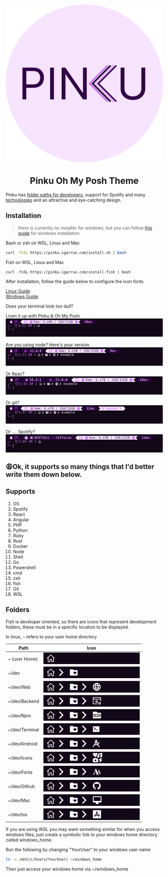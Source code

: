 <p align="center">
    <img src="readme-files/logo.svg">
    <h1 align="center">Pinku Oh My Posh Theme</h1>
</p>

Pinku has [folder paths for developers](#folders), support for Spotify and many [technologies](#supports) and an attractive and eye-catching design.

## Installation

> there is currently no installer for windows, but you can follow [this guide](https://configs.igarrux.com/oh-my-posh#windows) for windows installation


Bash or zsh on WSL, Linux and Mac
```bash
curl -fsSL https://pinku.igarrux.com/install.sh | bash
```

Fish on WSL, Linux and Mac
```fish
curl -fsSL https://pinku.igarrux.com/install.fish | bash
```

After installation, follow the guide below to configure the icon fonts 

[Linux Guide](https://configs.igarrux.com/terminal-font#linux)   
[Windows Guide](https://configs.igarrux.com/terminal-font#windows)


Does your terminal look too dull? 

Liven it up with Pinku & Oh My Posh   
![Pinku terminal base](readme-files/terminal-base.png)

Are you using node? Here's your version    
![Pinku terminal node](readme-files/terminal-node.png)

Or Reac?    
![Pinku terminal react](./readme-files/terminal-react.png)

Or git?   
![Pinku terminal git](readme-files/terminal-git.png)

Or .... Spotify?   
![Pinku terminal spotify](readme-files/terminal-spotify.png)


## 😩Ok, it supports so many things that I'd better write them down below. 

## Supports
1. OS
2. Spotify 
3. React
4. Angular
5. PHP
6. Python
7. Ruby
8. Rust
9. Docker
10. Node
11. Shell
12. Go
13. Powershell
14. cmd
15. zsh
16. fish
17. Git
18. WSL

## Folders 



Fish is developer oriented, so there are icons that represent development folders, these must be in a specific location to be displayed. 

In linux, ```~``` refers to your user home directory

| Path           | Icon                                                        |
| -------------- | ----------------------------------------------------------- |
| ~ (user Home)  | ![pinku user home](./readme-files/user-home.png)            |
| ~/dev          | ![Pinku user dev](./readme-files/user-dev.png)              |
| ~/dev/Web      | ![Pinku user dev web](./readme-files/dev-web.png)           |
| ~/dev/Backend  | ![Pinku user dev Backend](./readme-files/dev-backend.png)   |
| ~/dev/Npm      | ![Pinku user dev npm](./readme-files/dev-npm.png)           |
| ~/dev/Terminal | ![Pinku user dev terminal](./readme-files/dev-terminal.png) |
| ~/dev/Android  | ![Pinku user dev Android](./readme-files/dev-android.png)   |
| ~/dev/Icons    | ![Pinku user dev icons](readme-files/dev-icons.png)         |
| ~/dev/Fonts    | ![Pinku user dev fonts](readme-files/dev-fonts.png)         |
| ~/dev/Github   | ![Pinku user dev github](readme-files/dev-github.png)       |
| ~/dev/Mac      | ![Pinku user dev mac](readme-files/dev-mac.png)             |
| ~/dev/Ios      | ![Pinku user dev ios](readme-files/dev-ios.png)             |

If you are using WSL you may want something similar for when you access windows files, just create a symbolic link to your windows home directory called windows_home.

Run the following by changing "YourUser" to your windows user name
```bash
ln -s /mnt/c/Users/YourUser/ ~/windows_home
```

Then just access your windows home via ~/windows_home